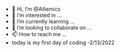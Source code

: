 - 👋 Hi, I’m @Alliemics
- 👀 I’m interested in ...
- 🌱 I’m currently learning ...
- 💞️ I’m looking to collaborate on ...
- 📫 How to reach me ...
- today is my first day of coding -2/13/2022

<!---
Alliemics/Alliemics is a ✨ special ✨ repository because its `README.md` (this file) appears on your GitHub profile.
You can click the Preview link to take a look at your changes.
--->
